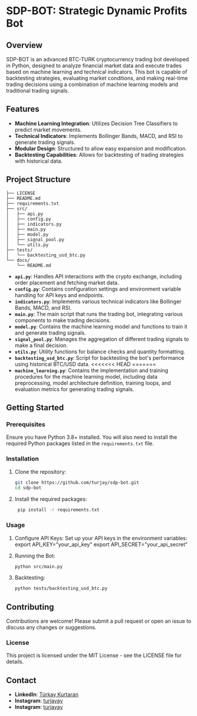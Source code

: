 # SDP-BOT: Strategic Dynamic Profits Bot

## Overview

SDP-BOT is an advanced BTC-TURK cryptocurrency trading bot developed in Python, designed to analyze financial market data and execute trades based on machine learning and technical indicators. This bot is capable of backtesting strategies, evaluating market conditions, and making real-time trading decisions using a combination of machine learning models and traditional trading signals.

## Features

- **Machine Learning Integration**: Utilizes Decision Tree Classifiers to predict market movements.
- **Technical Indicators**: Implements Bollinger Bands, MACD, and RSI to generate trading signals.
- **Modular Design**: Structured to allow easy expansion and modification.
- **Backtesting Capabilities**: Allows for backtesting of trading strategies with historical data.

## Project Structure

```
├── LICENSE
├── README.md
├── requirements.txt
├── src/
│   ├── api.py
│   ├── config.py
│   ├── indicators.py
│   ├── main.py
│   ├── model.py
│   ├── signal_pool.py
│   └── utils.py
├── tests/
│   └── backtesting_usd_btc.py
└── docs/
    └── README.md
```

- **`api.py`**: Handles API interactions with the crypto exchange, including order placement and fetching market data.
- **`config.py`**: Contains configuration settings and environment variable handling for API keys and endpoints.
- **`indicators.py`**: Implements various technical indicators like Bollinger Bands, MACD, and RSI.
- **`main.py`**: The main script that runs the trading bot, integrating various components to make trading decisions.
- **`model.py`**: Contains the machine learning model and functions to train it and generate trading signals.
- **`signal_pool.py`**: Manages the aggregation of different trading signals to make a final decision.
- **`utils.py`**: Utility functions for balance checks and quantity formatting.
- **`backtesting_usd_btc.py`**: Script for backtesting the bot's performance using historical BTC/USD data.
<<<<<<< HEAD
=======
- **`machine_learning.py`**: Contains the implementation and training procedures for the machine learning model, including data preprocessing, model architecture definition, training loops, and evaluation metrics for generating trading signals.

## Getting Started

### Prerequisites

Ensure you have Python 3.8+ installed. You will also need to install the required Python packages listed in the `requirements.txt` file.

### Installation

1. Clone the repository:

   ```bash
   git clone https://github.com/turjay/sdp-bot.git
   cd sdp-bot
    ```
2. Install the required packages:
   ```bash
    pip install -r requirements.txt
    ```
### Usage

1. Configure API Keys: Set up your API keys in the environment variables:
    export API_KEY="your_api_key"
    export API_SECRET="your_api_secret"

2. Running the Bot:
    ```bash
    python src/main.py
    ```
3. Backtesting:
    ```bash
    python tests/backtesting_usd_btc.py
    ```
## Contributing

Contributions are welcome! Please submit a pull request or open an issue to discuss any changes or suggestions.

### License

This project is licensed under the MIT License - see the LICENSE file for details.

## Contact

- **LinkedIn**: [Türkay Kurtaran](https://www.linkedin.com/in/türkay-kurtaran-27b660324/)
- **Instagram**: [turjayay](https://www.instagram.com/turjayay/)
- **Instagram**: [turjayay](https://www.instagram.com/turjayay/)
